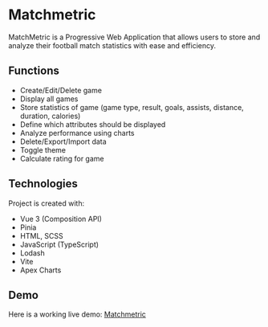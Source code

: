 # Matchmetric
MatchMetric is a Progressive Web Application that allows users to store and analyze their football match statistics with ease and efficiency.

## Functions
* Create/Edit/Delete game
* Display all games
* Store statistics of game (game type, result, goals, assists, distance, duration, calories)
* Define which attributes should be displayed
* Analyze performance using charts
* Delete/Export/Import data
* Toggle theme
* Calculate rating for game

## Technologies
Project is created with:
* Vue 3 (Composition API)
* Pinia
* HTML, SCSS
* JavaScript (TypeScript)
* Lodash
* Vite
* Apex Charts

## Demo
Here is a working live demo: [Matchmetric](https://mateooosh.github.io/matchmetric/#/matchmetric/)
